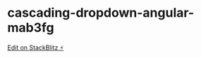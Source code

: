 # cascading-dropdown-angular-mab3fg

[Edit on StackBlitz ⚡️](https://stackblitz.com/edit/cascading-dropdown-angular-mab3fg)